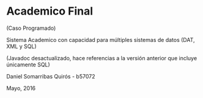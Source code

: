 # Academico Final
(Caso Programado)

Sistema Academico con capacidad para múltiples sistemas de datos (DAT, XML y SQL)

(Javadoc desactualizado, hace referencias a la versión anterior que incluye únicamente SQL)

Daniel Somarribas Quirós - b57072

Mayo, 2016
